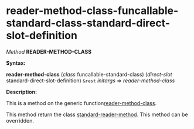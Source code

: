 reader-method-class-funcallable-standard-class-standard-direct-slot-definition
==============================================================================

*Method* **READER-METHOD-CLASS**

**Syntax:**

**reader-method-class** (*class* funcallable-standard-class) (*direct-slot* standard-direct-slot-definition) `&rest` *initargs* => *reader-method-class*

**Description:**

This is a method on the generic function[reader-method-class](/docs/meta-object-protocol/reader-method-class).

This method return the class [standard-reader-method](/docs/meta-object-protocol/class-standard-reader-method). This method can be overridden.
